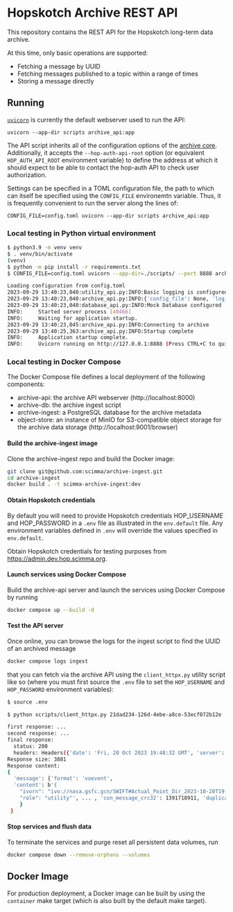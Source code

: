 # Hopskotch Archive REST API

This repository contains the REST API for the Hopskotch long-term data archive. 

At this time, only basic operations are supported:
- Fetching a message by UUID
- Fetching messages published to a topic within a range of times
- Storing a message directly

## Running

[`uvicorn`](https://www.uvicorn.org) is currently the default webserver used to run the API:

	uvicorn --app-dir scripts archive_api:app

The API script inherits all of the configuration options of the [archive core](https://github.com/scimma/archive-core). Additionally, it accepts the `--hop-auth-api-root` option (or equivalent `HOP_AUTH_API_ROOT` environment variable) to define the address at which it should expect to be able to contact the hop-auth API to check user authorization. 

Settings can be specified in a TOML configuration file, the path to which can itself be specified using the `CONFIG_FILE` environemtn variable. Thus, it is frequently convenient to run the server along the lines of:

	CONFIG_FILE=config.toml uvicorn --app-dir scripts archive_api:app

### Local testing in Python virtual environment

```bash
$ python3.9 -m venv venv
$ . venv/bin/activate
(venv)
$ python -m pip install -r requirements.txt 
$ CONFIG_FILE=config.toml uvicorn --app-dir=./scripts/ --port 8888 archive_api:app

Loading configuration from config.toml
2023-09-29 13:40:23,040:utility_api.py:INFO:Basic logging is configured at INFO
2023-09-29 13:40:23,040:archive_api.py:INFO:{'config_file': None, 'log_level': 'INFO', 'log_format': '%(asctime)s:%(filename)s:%(levelname)s:%(message)s', 'db_type': 'mock', 'db_host': None, 'db_port': None, 'db_name': None, 'db_username': None, 'db_log_frequency': 100, 'db_aws_secret_name': None, 'db_aws_region': 'us-west-2', 'store_type': 'S3', 'store_primary_bucket': 'hopskotch-archive', 'store_backup_bucket': 'hopskotch-archive-backup', 'store_endpoint_url': None, 'store_region_name': None, 'store_log_every': 100, 'read_only': False, 'hop_auth_api_root': None}
2023-09-29 13:40:23,040:database_api.py:INFO:Mock Database configured
INFO:     Started server process [49466]
INFO:     Waiting for application startup.
2023-09-29 13:40:23,045:archive_api.py:INFO:Connecting to archive
2023-09-29 13:40:25,363:archive_api.py:INFO:Startup complete
INFO:     Application startup complete.
INFO:     Uvicorn running on http://127.0.0.1:8888 (Press CTRL+C to quit)
```

### Local testing in Docker Compose

The Docker Compose file defines a local deployment of the following components:

- archive-api: the archive API webserver (http://localhost:8000)
- archive-db: the archive ingest script
- archive-ingest: a PostgreSQL database for the archive metadata
- object-store: an instance of MinIO for S3-compatible object storage for the archive data storage (http://localhost:9001/browser)

#### Build the archive-ingest image

Clone the archive-ingest repo and build the Docker image:

```bash
git clone git@github.com:scimma/archive-ingest.git
cd archive-ingest
docker build . -t scimma-archive-ingest:dev
```

#### Obtain Hopskotch credentials

By default you will need to provide Hopskotch credentials HOP_USERNAME and HOP_PASSWORD in a `.env` file as illustrated in the `env.default` file. Any environment variables defined in `.env` will override the values specified in `env.default`. 

Obtain Hopskotch credentials for testing purposes from https://admin.dev.hop.scimma.org.

#### Launch services using Docker Compose

Build the archive-api server and launch the services using Docker Compose by running

```bash
docker compose up --build -d
```

#### Test the API server

Once online, you can browse the logs for the ingest script to find the UUID of an archived message

```bash
docker compose logs ingest
```

that you can fetch via the archive API using the `client_httpx.py` utility script like so (where you must first source the `.env` file to set the `HOP_USERNAME` and `HOP_PASSWORD` environment variables):

```bash
$ source .env

$ python scripts/client_httpx.py 21dad234-126d-4ebe-a8ce-53ecf072b12e

first response: ...
second response: ...
final response:
  status: 200
  headers: Headers({'date': 'Fri, 20 Oct 2023 19:48:32 GMT', 'server': 'uvicorn', 'authentication-info': 'sid=..., data=...', 'transfer-encoding': 'chunked'})
Response size: 3881
Response content:
{
  'message': {'format': 'voevent', 
  'content': b'{
    "ivorn": "ivo://nasa.gsfc.gcn/SWIFT#Actual_Point_Dir_2023-10-20T19:47:01.26_623869523-907", 
    "role": "utility"', ... , 'con_message_crc32': 1391718911, 'duplicate': False
    }
 }
```

#### Stop services and flush data

To terminate the services and purge reset all persistent data volumes, run

```bash
docker compose down --remove-orphans --volumes 
```

## Docker Image

For production deployment, a Docker image can be built by using the `container` make target (which is also built by the default make target). 
